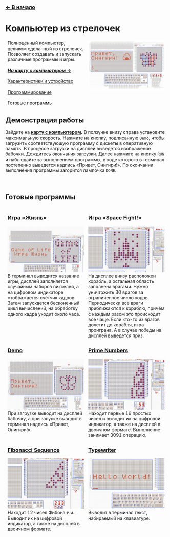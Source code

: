 ﻿### [← В начало](../README.md)

# Компьютер из стрелочек

<table>
  <thead>
    <tr>
      <td valign="top" width="50%">
        Полноценный компьютер, целиком сделанный из стрелочек. Позволяет создавать и запускать
        различные программы и игры.<br><br>
        <a href="https://logic-arrows.io/map-computer"><i><b>На карту с компьютером
            →</b></i></a><br><br>
        <a href="specification.md">Характеристики и устройство</a><br><br>
        <a href="programming.md">Программирование</a><br><br>
        <a href="#examples">Готовые программы</a>
      </td>
      <td valign="top">
        <a href="https://logic-arrows.io/map-computer"><img src="img/summary.jpg"
            alt="Компьютер из стрелочек"></a>
      </td>
    </tr>
  </thead>
</table>


## Демонстрация работы
Зайдите на **[карту с компьютером](https://logic-arrows.io/map-computer).** В ползунке внизу справа
установите максимальную скорость. Нажмите на кнопку, подписанную `Demo`, чтобы загрузить
соответствующую программу с дискеты в оперативную память. В процессе загрузки на дисплей выведется
изображение бабочки. Дождитесь окончания загрузки. Далее нажмите на кнопку `RUN` и наблюдайте за
выполнением программы, в ходе которого в терминал постепенно выведется надпись «Привет, Онигири!».
По окончании выполнения программы загорится лампочка `DONE`.
<br><br><br>


## <a name="examples"></a>Готовые программы
<table>
  <thead>
    <tr>
      <td valign="top" width="50%">
        <h3><a href="asm/game-of-life.asm">Игра «Жизнь»</a></h3>
        <a href="asm/game-of-life.asm"><img src="img/game-of-life.jpg" alt="Игра «Жизнь»"></a><br>
        В терминал выводится название игры, дисплей заполняется случайным наборов пикселей, а на
        цифровом индикаторе отображается счётчик кадров. Затем запускается бесконечный цикл
        вычислений, на обработку одного кадра уходит около часа.
      </td>
      <td valign="top">
        <h3><a href="asm/space-fight.asm">Игра «Space Fight!»</a></h3>
        <a href="asm/space-fight.asm"><img src="img/space-fight.jpg"
            alt="Игра «Space Fight!»"></a><br>
        На дисплее внизу расположен корабль, а остальная область заполнена врагами. Нужно уничтожить
        30 врагов за ограниченное число ходов. Периодически все враги приближаются к кораблю, причём
        с каждым разом это происходит всё чаще. Если кто-то из врагов долетит до корабля, игра
        проиграна. А в случае победы на дисплей выведется приз.
      </td>
    </tr>
    <tr>
      <td valign="top">
        <h3><a href="asm/demo.asm">Demo</a></h3>
        <a href="asm/demo.asm"><img src="img/demo.jpg" alt="Demo"></a><br>
        При загрузке выводит на дисплей бабочку, а при запуске выводит в терминал надпись «Привет,
        Онигири!».
      </td>
      <td valign="top">
        <h3><a href="asm/prime-numbers.asm">Prime Numbers</a></h3>
        <a href="asm/prime-numbers.asm"><img src="img/prime-numbers.jpg"
            alt="Prime Numbers"></a><br>
        Находит первые 16 простых чисел и выводит их на цифровой индикатор, а также на дисплей в
        двоичном формате. Выполнение занимает 3091 операцию.
      </td>
     </tr>
    <tr>
      <td valign="top">
        <h3><a href="asm/fibonacci-sequence.asm">Fibonacci Sequence</a></h3>
        <a href="asm/fibonacci-sequence.asm"><img src="img/fibonacci-sequence.jpg"
            alt="Fibonacci Sequence"></a><br>
        Находит 12 чисел Фибоначчи. Выводит их на цифровой индикатор, а также на дисплей в двоичном
        формате.
      </td>
      <td valign="top">
        <h3><a href="asm/typewriter.asm">Typewriter</a></h3>
        <a href="asm/typewriter.asm"><img src="img/typewriter.jpg" alt="Typewriter"></a><br>
        Выводит в терминал текст, набираемый на клавиатуре.
      </td>
    </tr>
  </thead>
</table>
